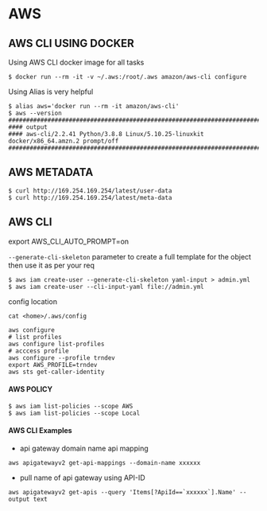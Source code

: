 # AWS

## AWS CLI USING DOCKER


Using AWS CLI docker image for all tasks 

```
$ docker run --rm -it -v ~/.aws:/root/.aws amazon/aws-cli configure
```

Using Alias is very helpful
```
$ alias aws='docker run --rm -it amazon/aws-cli'
$ aws --version
###########################################################################
#### output
#### aws-cli/2.2.41 Python/3.8.8 Linux/5.10.25-linuxkit docker/x86_64.amzn.2 prompt/off
##########################################################################
```

## AWS METADATA
```
$ curl http://169.254.169.254/latest/user-data
$ curl http://169.254.169.254/latest/meta-data
```

## AWS CLI

export AWS_CLI_AUTO_PROMPT=on

`--generate-cli-skeleton` parameter to create a full template for the object then use it as per your req
```
$ aws iam create-user --generate-cli-skeleton yaml-input > admin.yml
$ aws iam create-user --cli-input-yaml file://admin.yml
```

config location
```
cat <home>/.aws/config
```

```
aws configure
# list profiles
aws configure list-profiles
# acccess profile
aws configure --profile trndev
export AWS_PROFILE=trndev
aws sts get-caller-identity
```

#### AWS POLICY
```
$ aws iam list-policies --scope AWS
$ aws iam list-policies --scope Local
```

#### AWS CLI Examples
- api gateway domain name api mapping
```
aws apigatewayv2 get-api-mappings --domain-name xxxxxx 
```

- pull name of api gateway using API-ID
```
aws apigatewayv2 get-apis --query 'Items[?ApiId==`xxxxxx`].Name' --output text
```
